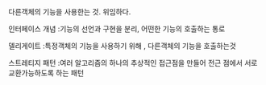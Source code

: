 다른객체의 기능을 사용한는 것. 위임하다.

인터페이스 개념
:기능의 선언과 구현을 분리, 어떤한 기능의 호출하는 통로

델리게이트
:특정객체의 기능을 사용하기 위해 , 다른객체의 기능을 호출하는것

스트레티지 패턴
:여러 알고리즘의 하나의 추상적인 접근점을 만들어 전근 점에서 서로 교환가능하도록 하는 패턴